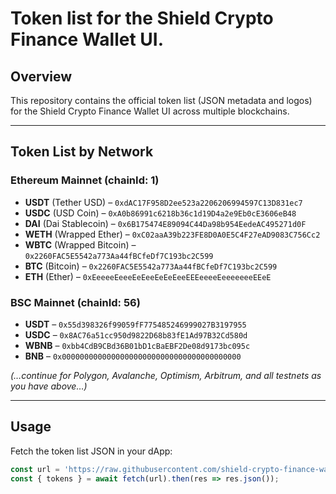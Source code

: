 # Token list for the Shield Crypto Finance Wallet UI.

## Overview  
This repository contains the official token list (JSON metadata and logos) for the Shield Crypto Finance Wallet UI across multiple blockchains.

---

## Token List by Network

### Ethereum Mainnet (chainId: 1)  
- **USDT** (Tether USD) – `0xdAC17F958D2ee523a2206206994597C13D831ec7`  
- **USDC** (USD Coin) – `0xA0b86991c6218b36c1d19D4a2e9Eb0cE3606eB48`  
- **DAI** (Dai Stablecoin) – `0x6B175474E89094C44Da98b954EedeAC495271d0F`  
- **WETH** (Wrapped Ether) – `0xC02aaA39b223FE8D0A0E5C4F27eAD9083C756Cc2`  
- **WBTC** (Wrapped Bitcoin) – `0x2260FAC5E5542a773Aa44fBCfeDf7C193bc2C599`  
- **BTC** (Bitcoin) – `0x2260FAC5E5542a773Aa44fBCfeDf7C193bc2C599`  
- **ETH** (Ether) – `0xEeeeeEeeeEeEeeEeEeEeeEEEeeeeEeeeeeeeEEeE`  

### BSC Mainnet (chainId: 56)  
- **USDT** – `0x55d398326f99059fF775485246999027B3197955`  
- **USDC** – `0x8AC76a51cc950d9822D68b83fE1Ad97B32Cd580d`  
- **WBNB** – `0xbb4CdB9CBd36B01bD1cBaEBF2De08d9173bc095c`  
- **BNB** – `0x0000000000000000000000000000000000000000`  

*(…continue for Polygon, Avalanche, Optimism, Arbitrum, and all testnets as you have above…)*

---

## Usage

Fetch the token list JSON in your dApp:

```js
const url = 'https://raw.githubusercontent.com/shield-crypto-finance-wallet/shield-crypto-finance-wallet-tokenlist/main/tokenlist.json';
const { tokens } = await fetch(url).then(res => res.json());
